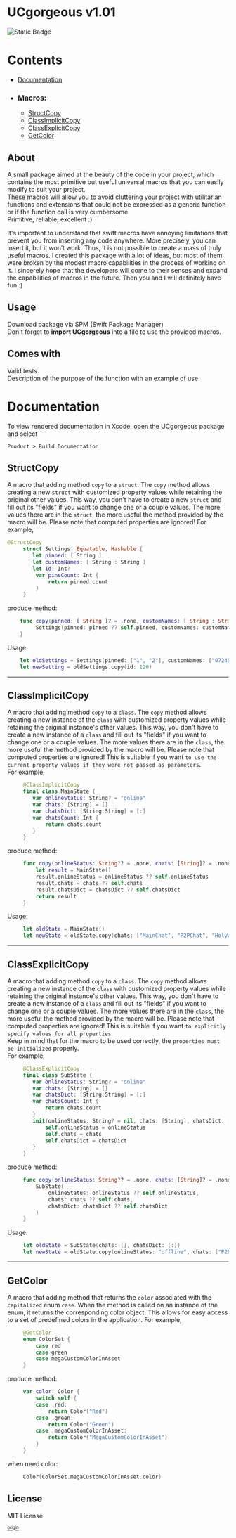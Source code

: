 # UCgorgeous v1.01
![Static Badge](https://img.shields.io/badge/UC-gorgeous-%233BB143) 

# Contents
- [Documentation](#documentation) 
- ### Macros:
  - [StructCopy](#structcopy)
  - [ClassImplicitCopy](#classimplicitcopy)
  - [ClassExplicitCopy](#classexplicitcopy)
  - [GetColor](#getcolor)

## About

A small package aimed at the beauty of the code in your project, which contains the most primitive but useful universal macros that you can easily modify to suit your project.  
These macros will allow you to avoid cluttering your project with utilitarian functions and extensions that could not be expressed as a generic function or if the function call is very cumbersome.  
Primitive, reliable, excellent :)

It's important to understand that swift macros have annoying limitations that prevent you from inserting any code anywhere. More precisely, you can insert it, but it won’t work. Thus, it is not possible to create a mass of truly useful macros.
I created this package with a lot of ideas, but most of them were broken by the modest macro capabilities in the process of working on it.
  I sincerely hope that the developers will come to their senses and expand the capabilities of macros in the future.
Then you and I will definitely have fun :)

## Usage

Download package via SPM (Swift Package Manager)  
Don't forget to **import UCgorgeous** into a file to use the provided macros.

## Comes with

Valid tests.  
Description of the purpose of the function with an example of use.

# Documentation

To view rendered documentation in Xcode, open the 
UCgorgeous package and select

```
Product > Build Documentation
``` 

## **StructCopy**
 
 A macro that adding  method `copy` to a `struct`.
The `copy` method allows creating a new `struct` with customized property values while retaining the original
other values. 
This way, you don't have to create a new `struct` and fill out its "fields" if you want to change one or a couple values.
The more values there are in the `struct`, the more useful the method provided by the macro will be.
Please note that computed properties are ignored!
 For example,

```swift   
@StructCopy  
     struct Settings: Equatable, Hashable { 
        let pinned: [ String ]
        let customNames: [ String : String ]
        let id: Int?
         var pinsCount: Int {
             return pinned.count
         }
     }
```

produce method:

```swift
    func copy(pinned: [ String ]? = .none, customNames: [ String : String ]? = .none, id: Int?? = .none) -> Settings {
         Settings(pinned: pinned ?? self.pinned, customNames: customNames ?? self.customNames, id: id ?? self.id)
    }
```

 Usage:
 
```swift
    let oldSettings = Settings(pinned: ["1", "2"], customNames: ["07245724": "Rofl"], id: nil)
    let newSetting = oldSettings.copy(id: 120)
```
---
## **ClassImplicitCopy**

 A macro that adding  method `copy` to a `class`.
 The `copy` method allows creating a new instance of the `class` with customized property values while retaining the original
 instance's other values.
 This way, you don't have to create a new instance of a `class` and fill out its "fields" if you want to change one or a couple values.
 The more values there are in the `class`, the more useful the method provided by the macro will be.
 Please note that computed properties are ignored!
 This is suitable if you want `to use the current property values if they were not passed as parameters`.  
 For example,

```swift
     @ClassImplicitCopy
     final class MainState {
        var onlineStatus: String? = "online"
        var chats: [String] = []
        var chatsDict: [String:String] = [:]
        var chatsCount: Int {
            return chats.count
        }
     }
```

 produce method:

```swift
     func copy(onlineStatus: String?? = .none, chats: [String]? = .none, chatsDict: [String: String]? = .none) -> MainState {
         let result = MainState()
         result.onlineStatus = onlineStatus ?? self.onlineStatus
         result.chats = chats ?? self.chats
         result.chatsDict = chatsDict ?? self.chatsDict
         return result
     }
```

 Usage:

```swift
     let oldState = MainState()
     let newState = oldState.copy(chats: ["MainChat", "P2PChat", "HolyWarPublicChat"])
```

---
## **ClassExplicitCopy**

 A macro that adding  method `copy` to a `class`.
 The `copy` method allows creating a new instance of the `class` with customized property values while retaining the original
 instance's other values.
 This way, you don't have to create a new instance of a `class` and fill out its "fields" if you want to change one or a couple values.
 The more values there are in the `class`, the more useful the method provided by the macro will be.
 Please note that computed properties are ignored!
 This is suitable if you want `to explicitly specify values for all properties`.  
 Keep in mind that for the macro to be used correctly, the `properties must be initialized` properly.  
 For example,

```swift
     @ClassExplicitCopy
     final class SubState {
        var onlineStatus: String? = "online"
        var chats: [String] = []
        var chatsDict: [String:String] = [:]
        var chatsCount: Int {
            return chats.count
        }
        init(onlineStatus: String? = nil, chats: [String], chatsDict: [String : String]) {
            self.onlineStatus = onlineStatus
            self.chats = chats
            self.chatsDict = chatsDict
        }
     }
```

 produce method:

```swift
     func copy(onlineStatus: String?? = .none, chats: [String]? = .none, chatsDict: [String: String]? = .none) -> SubState {
         SubState(
             onlineStatus: onlineStatus ?? self.onlineStatus,
             chats: chats ?? self.chats,
             chatsDict: chatsDict ?? self.chatsDict
         )
     }
```

 Usage:

```swift
     let oldState = SubState(chats: [], chatsDict: [:])
     let newState = oldState.copy(onlineStatus: "offline", chats: ["P2PChat", "HolyWarPublicChat"])
```

---
## **GetColor**
 
A macro that adding  method that returns the `color` associated with the `capitalized` enum `case`.
 When the method is called on an instance of the enum, it returns the corresponding color object.
 This allows for easy access to a set of predefined colors in the application. For example,

```swift
     @GetColor
     enum ColorSet {
         case red
         case green
         case megaCustomColorInAsset
     }
```

 produce method:

```swift
     var color: Color {
         switch self {
         case .red:
             return Color("Red")
         case .green:
             return Color("Green")
         case .megaCustomColorInAsset:
             return Color("MegaCustomColorInAsset")
         }
     }
```

 when need color:

```swift
     Color(ColorSet.megaCustomColorInAsset.color)
```

## License

MIT License

<sup><sub>[origin](#contents)
